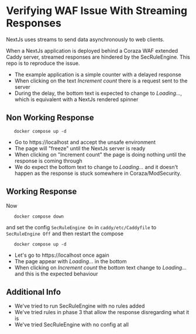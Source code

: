 # Verifying WAF Issue With Streaming Responses

NextJs uses streams to send data asynchronously to web clients.

When a NextJs application is deployed behind a Coraza WAF extended Caddy server, streamed responses are hindered by the SecRuleEngine. This repo is to reproduce the issue.

- The example application is a simple counter with a delayed response 
- When clicking on the text _Increment count_ there is a request sent to the server
- During the delay, the bottom text is expected to change to _Loading..._, which is equivalent with a NextJs rendered spinner

## Non Working Response

```
   docker compose up -d
```
- Go to https://localhost and accept the unsafe environment
- The page will "freeze" until the NextJs server is ready
- When clicking on "Increment count" the page is doing nothing until the response is coming through
- We do expect the bottom text to change to _Loading..._ and it doesn't happen as the response is stuck somewhere in Coraza/ModSecurity.

## Working Response

Now 
```
   docker compose down
```
and set the config `SecRuleEngine On` in `caddy/etc/Caddyfile` to `SecRuleEngine Off` and then restart the compose
```
   docker compose up -d
```

- Let's go to https://localhost once again
- The page appear with _Loading..._ in the bottom
- When clicking on _Increment count_ the bottom text change to _Loading..._ and this is the expected behaviour

## Additional Info

- We've tried to run SecRuleEngine with no rules added
- We've tried rules in phase 3 that allow the response disregarding what it is
- We've tried SecRuleEngine with no config at all

